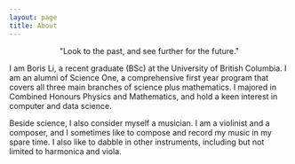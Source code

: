 ```yaml
---
layout: page
title: About
---
```


<p class="message" style="text-align:center">
    "Look to the past, and see further for the future."
</p>

I am Boris Li, a recent graduate (BSc) at the University of British Columbia.
I am an alumni of Science One,
a comprehensive first year program
that covers all three main branches of science plus mathematics.
I majored in Combined Honours Physics and Mathematics,
and hold a keen interest in computer and data science.

Beside science,
I also consider myself a musician.
I am a violinist and a composer,
and I sometimes like to compose and record my music in my spare time.
I also like to dabble in other instruments,
including but not limited to harmonica and viola.
